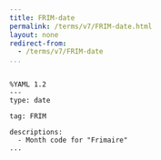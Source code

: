 ```yaml
---
title: FRIM-date
permalink: /terms/v7/FRIM-date.html
layout: none
redirect-from:
  - /terms/v7/FRIM-date
...
```


```

%YAML 1.2
---
type: date

tag: FRIM

descriptions:
  - Month code for "Frimaire"
...

```